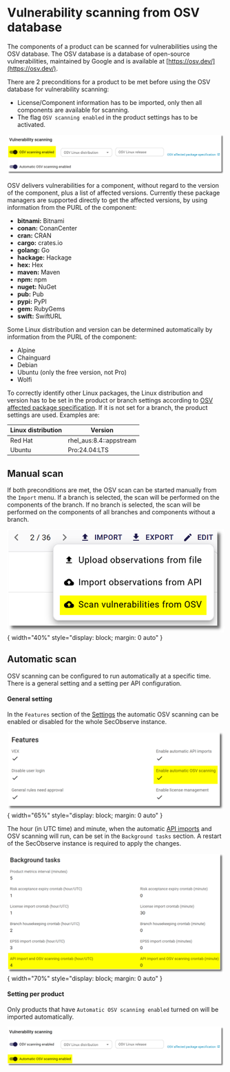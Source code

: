 # Vulnerability scanning from OSV database

The components of a product can be scanned for vulnerabilities using the OSV database. The OSV database is a database of open-source vulnerabilities, maintained by Google and is available at [https://osv.dev/](https://osv.dev/).

There are 2 preconditions for a product to be met before using the OSV database for vulnerability scanning:

* License/Component information has to be imported, only then all components are available for scanning.
* The flag `OSV scanning enabled` in the product settings has to be activated.

![OSV scanning settings](../assets/images/screenshot_osv_scanning_settings_1.png)

OSV delivers vulnerabilities for a component, without regard to the version of the component, plus a list of affected versions. Currently these package managers are supported directly to get the affected versions, by using information from the PURL of the component:

* **bitnami:** Bitnami
* **conan:** ConanCenter
* **cran:** CRAN
* **cargo:** crates.io
* **golang:** Go
* **hackage:** Hackage
* **hex:** Hex
* **maven:** Maven
* **npm:** npm
* **nuget:** NuGet
* **pub:** Pub
* **pypi:** PyPI
* **gem:** RubyGems
* **swift:** SwiftURL

Some Linux distribution and version can be determined automatically by information from the PURL of the component:

* Alpine
* Chainguard
* Debian
* Ubuntu (only the free version, not Pro)
* Wolfi

To correctly identify other Linux packages, the Linux distribution and version has to be set in the product or branch settings according to [OSV affected package specification](https://ossf.github.io/osv-schema/#affectedpackage-field). If it is not set for a branch, the product settings are used. Examples are:

| Linux distribution | Version   |
|--------------------|-----------|
| Red Hat            | rhel_aus:8.4::appstream |
| Ubuntu             | Pro:24.04:LTS |


## Manual scan

If both preconditions are met, the OSV scan can be started manually from the `Import` menu. If a branch is selected, the scan will be performed on the components of the branch. If no branch is selected, the scan will be performed on the components of all branches and components without a branch.

![OSV scanning import](../assets/images/screenshot_osv_scanning_import.png){ width="40%" style="display: block; margin: 0 auto" }


## Automatic scan

OSV scanning can be configured to run automatically at a specific time. There is a general setting and a setting per API configuration.

#### General setting

In the `Features` section of the [Settings](../getting_started/configuration.md#admininistration-in-secobserve) the automatic OSV scanning can be enabled or disabled for the whole SecObserve instance.

![Settings automatic OSV scanning](../assets/images/screenshot_settings_automatic_osv_scanning.png){ width="65%" style="display: block; margin: 0 auto" }

The hour (in UTC time) and minute, when the automatic [API imports](./api_import.md/#automatic-import) and OSV scanning will run, can be set in the `Background tasks` section. A restart of the SecObserve instance is required to apply the changes.

![Settings automatic OSV scanning](../assets/images/screenshot_settings_background_api_osv.png){ width="70%" style="display: block; margin: 0 auto" }

#### Setting per product

Only products that have `Automatic OSV scanning enabled` turned on will be imported automatically.

![OSV scanning settings](../assets/images/screenshot_osv_scanning_settings_2.png)
